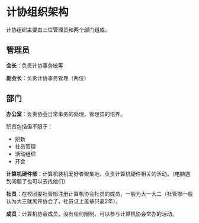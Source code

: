# 计协组织架构

计协组织主要由三位管理员和两个部门组成。

## 管理员

**会长**：负责计协事务统筹

**副会长**：负责计协事务管理（两位）

## 部门

**办公室**：负责协会日常事务的处理，管理员的培养。

职责包括但不限于：
- 招新
- 社员管理
- 活动组织
- 开会

**计算机硬件部**：计算机装机爱好者聚集地，负责计算机硬件相关的活动。（电脑遇到问题了也可以去找他们）

**社员**：在校团委社管部注册计算机协会社员的成员，一般为大一大二（社管部一般认为大三就离开协会了，社员证上盖章只盖2年）。

**成员**：计算机协会成员，没有任何限制，可以参与计算机协会举办的活动。




